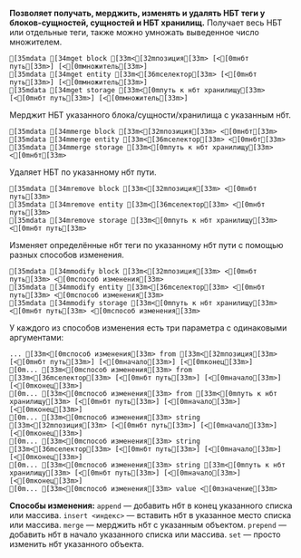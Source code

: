 **Позволяет получать, мерджить, изменять и удалять НБТ теги у блоков-сущностей, сущностей и НБТ хранилищ.**
Получает весь НБТ или отдельные теги, также можно умножать выведенное число множителем.
```ansi
[35mdata [34mget block [33m<[32mпозиция[33m> [<[0mнбт путь[33m>] [<[0mмножитель[33m>]
[35mdata [34mget entity [33m<[36mселектор[33m> [<[0mнбт путь[33m>] [<[0mмножитель[33m>]
[35mdata [34mget storage [33m<[0mпуть к нбт хранилищу[33m> [<[0mнбт путь[33m>] [<[0mмножитель[33m>]
```
Мерджит НБТ указанного блока/сущности/хранилища с указанным нбт.
```ansi
[35mdata [34mmerge block [33m<[32mпозиция[33m> <[0mнбт[33m>
[35mdata [34mmerge entity [33m<[36mселектор[33m> <[0mнбт[33m>
[35mdata [34mmerge storage [33m<[0mпуть к нбт хранилищу[33m> <[0mнбт[33m>
```
Удаляет НБТ по указанному нбт пути.
```ansi
[35mdata [34mremove block [33m<[32mпозиция[33m> <[0mнбт путь[33m>
[35mdata [34mremove entity [33m<[36mселектор[33m> <[0mнбт путь[33m>
[35mdata [34mremove storage [33m<[0mпуть к нбт хранилищу[33m> <[0mнбт путь[33m>
```
Изменяет определённые нбт теги по указанному нбт пути с помощью разных способов изменения.
```ansi
[35mdata [34mmodify block [33m<[32mпозиция[33m> <[0mнбт путь[33m> <[0mспособ изменения[33m>
[35mdata [34mmodify entity [33m<[36mселектор[33m> <[0mнбт путь[33m> <[0mспособ изменения[33m>
[35mdata [34mmodify storage [33m<[0mпуть к нбт хранилищу[33m> <[0mнбт путь[33m> <[0mспособ изменения[33m>
```
У каждого из способов изменения есть три параметра с одинаковыми аргументами:
```ansi
... [33m<[0mспособ изменения[33m> from [33m<[32mпозиция[33m> [<[0mнбт путь[33m>] [<[0mначало[33m>] [<[0mконец[33m>]
[0m... [33m<[0mспособ изменения[33m> from [33m<[36mселектор[33m> [<[0mнбт путь[33m>] [<[0mначало[33m>] [<[0mконец[33m>]
[0m... [33m<[0mспособ изменения[33m> from [33m<[0mпуть к нбт хранилищу[33m> [<[0mнбт путь[33m>] [<[0mначало[33m>] [<[0mконец[33m>]
[0m... [33m<[0mспособ изменения[33m> string [33m<[32mпозиция[33m> [<[0mнбт путь[33m>] [<[0mначало[33m>] [<[0mконец[33m>]
[0m... [33m<[0mспособ изменения[33m> string [33m<[36mселектор[33m> [<[0mнбт путь[33m>] [<[0mначало[33m>] [<[0mконец[33m>]
[0m... [33m<[0mспособ изменения[33m> string [33m<[0mпуть к нбт хранилищу[33m> [<[0mнбт путь[33m>] [<[0mначало[33m>] [<[0mконец[33m>]
[0m... [33m<[0mспособ изменения[33m> value <[0mзначение[33m>
```
**Способы изменения:**
`append` — добавить нбт в конец указанного списка или массива.
`insert <индекс>` — вставить нбт в указанное место списка или массива.
`merge` — мерджить нбт с указанным объектом.
`prepend` — добавить нбт в начало указанного списка или массива.
`set` — просто изменить нбт указанного объекта.